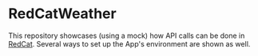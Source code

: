 # RedCatWeather
This repository showcases (using a mock) how API calls can be done in [RedCat](https://github.com/AnarchoSystems/RedCat.git). Several ways to set up the App's environment are shown as well.
